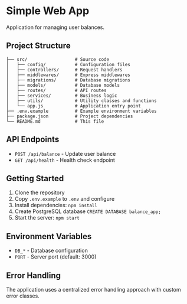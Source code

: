 # Simple Web App

Application for managing user balances.

## Project Structure

```
├── src/                  # Source code
│   ├── config/           # Configuration files
│   ├── controllers/      # Request handlers
│   ├── middlewares/      # Express middlewares
│   ├── migrations/       # Database migrations
│   ├── models/           # Database models
│   ├── routes/           # API routes
│   ├── services/         # Business logic
│   ├── utils/            # Utility classes and functions
│   └── app.js            # Application entry point
├── .env.example          # Example environment variables
├── package.json          # Project dependencies
└── README.md             # This file
```

## API Endpoints

- `POST /api/balance` - Update user balance
- `GET /api/health` - Health check endpoint

## Getting Started

1. Clone the repository
2. Copy `.env.example` to `.env` and configure
3. Install dependencies: `npm install`
4. Create PostgreSQL database `CREATE DATABASE balance_app;`
5. Start the server: `npm start`

## Environment Variables

- `DB_*` - Database configuration
- `PORT` - Server port (default: 3000)

## Error Handling

The application uses a centralized error handling approach with custom error classes.
